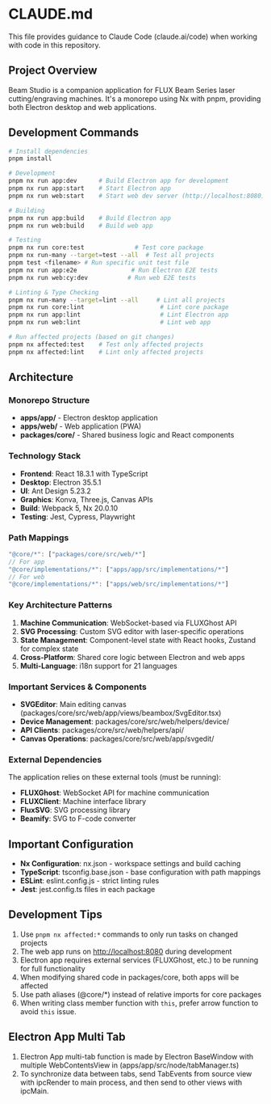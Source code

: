 # CLAUDE.md

This file provides guidance to Claude Code (claude.ai/code) when working with code in this repository.

## Project Overview

Beam Studio is a companion application for FLUX Beam Series laser cutting/engraving machines. It's a monorepo using Nx with pnpm, providing both Electron desktop and web applications.

## Development Commands

```bash
# Install dependencies
pnpm install

# Development
pnpm nx run app:dev      # Build Electron app for development
pnpm nx run app:start    # Start Electron app
pnpm nx run web:start    # Start web dev server (http://localhost:8080)

# Building
pnpm nx run app:build    # Build Electron app
pnpm nx run web:build    # Build web app

# Testing
pnpm nx run core:test              # Test core package
pnpm nx run-many --target=test --all  # Test all projects
pnpm test <filename> # Run specific unit test file
pnpm nx run app:e2e               # Run Electron E2E tests
pnpm nx run web:cy:dev           # Run web E2E tests

# Linting & Type Checking
pnpm nx run-many --target=lint --all     # Lint all projects
pnpm nx run core:lint                     # Lint core package
pnpm nx run app:lint                      # Lint Electron app
pnpm nx run web:lint                      # Lint web app

# Run affected projects (based on git changes)
pnpm nx affected:test    # Test only affected projects
pnpm nx affected:lint    # Lint only affected projects
```

## Architecture

### Monorepo Structure

- **apps/app/** - Electron desktop application
- **apps/web/** - Web application (PWA)
- **packages/core/** - Shared business logic and React components

### Technology Stack

- **Frontend**: React 18.3.1 with TypeScript
- **Desktop**: Electron 35.5.1
- **UI**: Ant Design 5.23.2
- **Graphics**: Konva, Three.js, Canvas APIs
- **Build**: Webpack 5, Nx 20.0.10
- **Testing**: Jest, Cypress, Playwright

### Path Mappings

```typescript
"@core/*": ["packages/core/src/web/*"]
// For app
"@core/implementations/*": ["apps/app/src/implementations/*"] 
// For web
"@core/implementations/*": ["apps/web/src/implementations/*"] 
```

### Key Architecture Patterns

1. **Machine Communication**: WebSocket-based via FLUXGhost API
2. **SVG Processing**: Custom SVG editor with laser-specific operations
3. **State Management**: Component-level state with React hooks, Zustand for complex state
4. **Cross-Platform**: Shared core logic between Electron and web apps
5. **Multi-Language**: i18n support for 21 languages

### Important Services & Components

- **SVGEditor**: Main editing canvas (packages/core/src/web/app/views/beambox/SvgEditor.tsx)
- **Device Management**: packages/core/src/web/helpers/device/
- **API Clients**: packages/core/src/web/helpers/api/
- **Canvas Operations**: packages/core/src/web/app/svgedit/

### External Dependencies

The application relies on these external tools (must be running):

- **FLUXGhost**: WebSocket API for machine communication
- **FLUXClient**: Machine interface library
- **FluxSVG**: SVG processing library
- **Beamify**: SVG to F-code converter

## Important Configuration

- **Nx Configuration**: nx.json - workspace settings and build caching
- **TypeScript**: tsconfig.base.json - base configuration with path mappings
- **ESLint**: eslint.config.js - strict linting rules
- **Jest**: jest.config.ts files in each package

## Development Tips

1. Use `pnpm nx affected:*` commands to only run tasks on changed projects
2. The web app runs on <http://localhost:8080> during development
3. Electron app requires external services (FLUXGhost, etc.) to be running for full functionality
4. When modifying shared code in packages/core, both apps will be affected
5. Use path aliases (@core/*) instead of relative imports for core packages
6. When writing class member function with `this`, prefer arrow function to avoid `this` issue.

## Electron App Multi Tab

1. Electron App multi-tab function is made by Electron BaseWindow with multiple WebContentsView in (apps/app/src/node/tabManager.ts)
2. To synchronize data between tabs, send TabEvents from source view with ipcRender to main process, and then send to other views with ipcMain.
